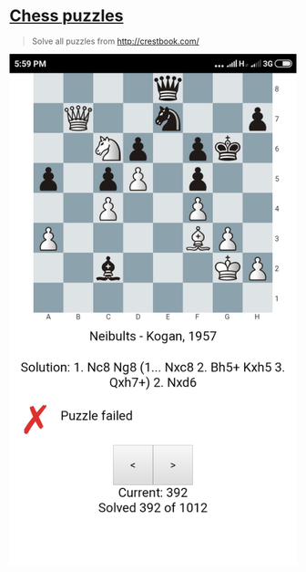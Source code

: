 # [Chess puzzles](https://blevantovych.github.io/chess_puzzles/)


> Solve all puzzles from http://crestbook.com/

![Mobile](./mobile_screen.png)

